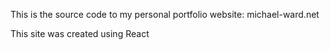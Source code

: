 This is the source code to my personal portfolio website: michael-ward.net

This site was created using React
